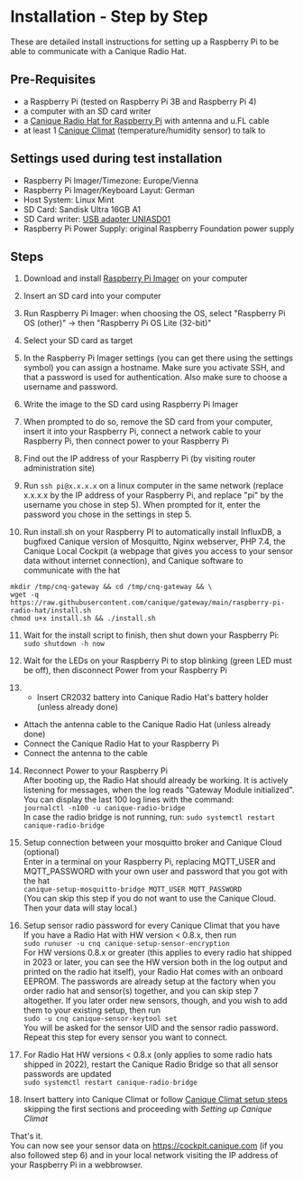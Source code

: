 # Installation - Step by Step

These are detailed install instructions for setting up a Raspberry Pi to be able to communicate with a Canique Radio Hat.


## Pre-Requisites
- a Raspberry Pi (tested on Raspberry Pi 3B and Raspberry Pi 4)
- a computer with an SD card writer
- a [Canique Radio Hat for Raspberry Pi](https://www.canique.com/radio-hat) with antenna and u.FL cable
- at least 1 [Canique Climat](https://www.canique.com/climat) (temperature/humidity sensor) to talk to  


## Settings used during test installation
- Raspberry Pi Imager/Timezone: Europe/Vienna
- Raspberry Pi Imager/Keyboard Layut: German
- Host System: Linux Mint
- SD Card: Sandisk Ultra 16GB A1
- SD Card writer: [USB adapter UNIASD01](https://uniaccessories.com/collections/uni-adapters/products/usb-a-to-sd-microsd-card-reader)
- Raspberry Pi Power Supply: original Raspberry Foundation power supply

## Steps
1) Download and install [Raspberry Pi Imager](https://www.raspberrypi.com/software/) on your computer

2) Insert an SD card into your computer

3) Run Raspberry Pi Imager: when choosing the OS, select "Raspberry Pi OS (other)" -> then "Raspberry Pi OS Lite (32-bit)"

4) Select your SD card as target

5) In the Raspberry Pi Imager settings (you can get there using the settings symbol) you can assign a hostname. Make sure you activate SSH, and that a password is used for authentication. Also make sure to choose a username and password.

6) Write the image to the SD card using Raspberry Pi Imager

7) When prompted to do so, remove the SD card from your computer, insert it into your Raspberry Pi, connect a network cable to your Raspberry Pi, then connect power to your Raspberry Pi

8) Find out the IP address of your Raspberry Pi (by visiting router administration site)

9) Run `ssh pi@x.x.x.x` on a linux computer in the same network (replace x.x.x.x by the IP address of your Raspberry Pi, and replace "pi" by the username you chose in step 5). When prompted for it, enter the password you chose in the settings in step 5.

10) Run install.sh on your Raspberry PI to automatically install InfluxDB, a bugfixed Canique version of Mosquitto, Nginx webserver, PHP 7.4, the Canique Local Cockpit (a webpage that gives you access to your sensor data without internet connection), and Canique software to communicate with the hat  
```
mkdir /tmp/cnq-gateway && cd /tmp/cnq-gateway && \
wget -q https://raw.githubusercontent.com/canique/gateway/main/raspberry-pi-radio-hat/install.sh
chmod u+x install.sh && ./install.sh
```  

11) Wait for the install script to finish, then shut down your Raspberry Pi:  
`sudo shutdown -h now`  

12) Wait for the LEDs on your Raspberry Pi to stop blinking (green LED must be off), then disconnect Power from your Raspberry Pi  

13) - Insert CR2032 battery into Canique Radio Hat's battery holder (unless already done)
   - Attach the antenna cable to the Canique Radio Hat (unless already done)
   - Connect the Canique Radio Hat to your Raspberry Pi
   - Connect the antenna to the cable

14) Reconnect Power to your Raspberry Pi  
   After booting up, the Radio Hat should already be working. It is actively listening for messages, when the log reads "Gateway Module initialized". You can display the last 100 log lines with the command:  
   `journalctl -n100 -u canique-radio-bridge`  
   In case the radio bridge is not running, run:
   `sudo systemctl restart canique-radio-bridge`  

6) Setup connection between your mosquitto broker and Canique Cloud (optional)  
Enter in a terminal on your Raspberry Pi, replacing MQTT_USER and MQTT_PASSWORD with your own user and password that you got with the hat  
`canique-setup-mosquitto-bridge MQTT_USER MQTT_PASSWORD`  
(You can skip this step if you do not want to use the Canique Cloud. Then your data will stay local.)

7) Setup sensor radio password for every Canique Climat that you have  
If you have a Radio Hat with HW version < 0.8.x, then run  
`sudo runuser -u cnq canique-setup-sensor-encryption`  
For HW versions 0.8.x or greater (this applies to every radio hat shipped in 2023 or later, you can see the HW version both in the log output and printed on the radio hat itself), your Radio Hat comes with an onboard EEPROM. The passwords are already setup at the factory when you order radio hat and sensor(s) together, and you can skip step 7 altogether. If you later order new sensors, though, and you wish to add them to your existing setup, then run   
`sudo -u cnq canique-sensor-keytool set`  
You will be asked for the sensor UID and the sensor radio password. Repeat this step for every sensor you want to connect.

8) For Radio Hat HW versions < 0.8.x (only applies to some radio hats shipped in 2022), restart the Canique Radio Bridge so that all sensor passwords are updated  
`sudo systemctl restart canique-radio-bridge`  

9) Insert battery into Canique Climat or follow [Canique Climat setup steps](https://www.canique.com/climat-first-steps) skipping the first sections and proceeding with *Setting up Canique Climat*   


That's it.  
You can now see your sensor data on https://cockpit.canique.com (if you also followed step 6) and in your local network visiting the IP address of your Raspberry Pi in a webbrowser.
